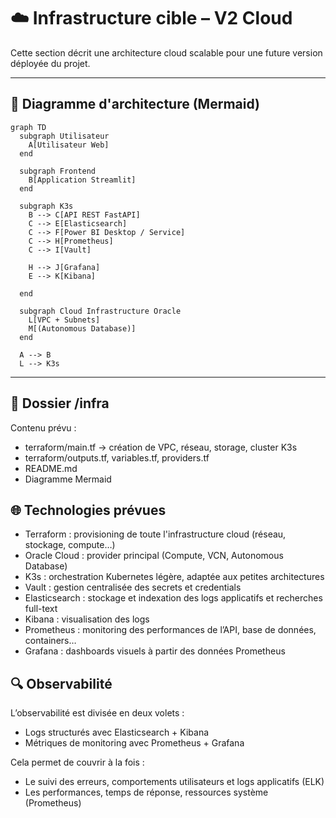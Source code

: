 # ☁️ Infrastructure cible – V2 Cloud

Cette section décrit une architecture cloud scalable pour une future version déployée du projet.

---

## 🔧 Diagramme d'architecture (Mermaid)

```mermaid
graph TD
  subgraph Utilisateur
    A[Utilisateur Web]
  end

  subgraph Frontend
    B[Application Streamlit]
  end

  subgraph K3s
    B --> C[API REST FastAPI]
    C --> E[Elasticsearch]
    C --> F[Power BI Desktop / Service]
    C --> H[Prometheus]
    C --> I[Vault]

    H --> J[Grafana]
    E --> K[Kibana]

  end

  subgraph Cloud Infrastructure Oracle
    L[VPC + Subnets]
    M[(Autonomous Database)]
  end

  A --> B
  L --> K3s
```

---

## 📁 Dossier /infra

Contenu prévu :
- terraform/main.tf → création de VPC, réseau, storage, cluster K3s
- terraform/outputs.tf, variables.tf, providers.tf
- README.md
- Diagramme Mermaid

## 🌐 Technologies prévues

- Terraform : provisioning de toute l'infrastructure cloud (réseau, stockage, compute…)
- Oracle Cloud : provider principal (Compute, VCN, Autonomous Database)
- K3s : orchestration Kubernetes légère, adaptée aux petites architectures
- Vault : gestion centralisée des secrets et credentials
- Elasticsearch : stockage et indexation des logs applicatifs et recherches full-text
- Kibana : visualisation des logs
- Prometheus : monitoring des performances de l’API, base de données, containers…
- Grafana : dashboards visuels à partir des données Prometheus

## 🔍 Observabilité

L’observabilité est divisée en deux volets :
- Logs structurés avec Elasticsearch + Kibana
- Métriques de monitoring avec Prometheus + Grafana

Cela permet de couvrir à la fois :
- Le suivi des erreurs, comportements utilisateurs et logs applicatifs (ELK)
- Les performances, temps de réponse, ressources système (Prometheus)

